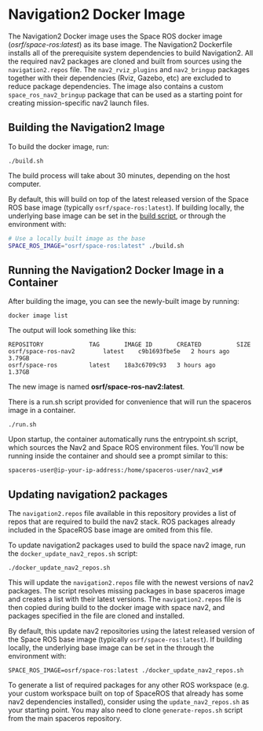 # Navigation2 Docker Image

The Navigation2 Docker image uses the Space ROS docker image (*osrf/space-ros:latest*) as its base image.
The Navigation2 Dockerfile installs all of the prerequisite system dependencies to build Navigation2.
All the required nav2 packages are cloned and built from sources using the `navigation2.repos` file.
The `nav2_rviz_plugins` and `nav2_bringup` packages together with their dependencies (Rviz, Gazebo, etc) are excluded to reduce package dependencies.
The image also contains a custom `space_ros_nav2_bringup` package that can be used as a starting point for creating mission-specific nav2 launch files.

## Building the Navigation2 Image

To build the docker image, run:

```
./build.sh
```

The build process will take about 30 minutes, depending on the host computer.

By default, this will build on top of the latest released version of the Space ROS base image (typically `osrf/space-ros:latest`).
If building locally, the underlying base image can be set in the [build script](./build.sh), or through the environment with:

```bash
# Use a locally built image as the base
SPACE_ROS_IMAGE="osrf/space-ros:latest" ./build.sh
```

## Running the Navigation2 Docker Image in a Container

After building the image, you can see the newly-built image by running:

```
docker image list
```

The output will look something like this:

```
REPOSITORY             TAG       IMAGE ID       CREATED          SIZE
osrf/space-ros-nav2        latest    c9b1693fbe5e   2 hours ago      3.79GB
osrf/space-ros         latest    18a3c6709c93   3 hours ago      1.37GB
```

The new image is named **osrf/space-ros-nav2:latest**.

There is a run.sh script provided for convenience that will run the spaceros image in a container.

```
./run.sh
```

Upon startup, the container automatically runs the entrypoint.sh script, which sources the Nav2 and Space ROS environment files.
You'll now be running inside the container and should see a prompt similar to this:

```
spaceros-user@ip-your-ip-address:/home/spaceros-user/nav2_ws#
```

## Updating navigation2 packages

The `navigation2.repos` file available in this repository provides a list of repos that are required to build the nav2 stack. ROS packages already included in the SpaceROS base image are omited from this file.

To update navigation2 packages used to build the space nav2 image, run the `docker_update_nav2_repos.sh` script:

```
./docker_update_nav2_repos.sh
```

This will update the `navigation2.repos` file with the newest versions of nav2 packages. The script resolves missing packages in base spaceros image and creates a list with their latest versions. The `navigation2.repos` file is then copied during build to the docker image with space nav2, and packages specified in the file are cloned and installed.

By default, this update nav2 repositories using the latest released version of the Space ROS base image (typically `osrf/space-ros:latest`).
If building locally, the underlying base image can be set in the through the environment with:

```
SPACE_ROS_IMAGE=osrf/space-ros:latest ./docker_update_nav2_repos.sh
```

To generate a list of required packages for any other ROS workspace (e.g. your custom workspace built on top of SpaceROS that already has some nav2 dependencies installed), consider using the `update_nav2_repos.sh` as your starting point. You may also need to clone `generate-repos.sh` script from the main spaceros repository.
